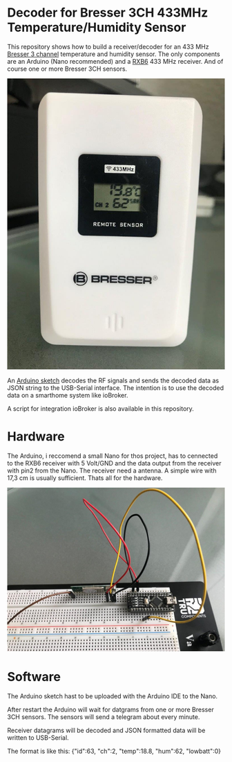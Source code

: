 # Decoder for Bresser 3CH 433MHz Temperature/Humidity Sensor 

This repository shows how to build a receiver/decoder for an 433 MHz [Bresser 3 channel](http://www.bresser.de/Wetter/BRESSER-Thermo-Hygro-Sensor-3CH-passend-fuer-BRESSER-Thermo-Hygrometer.html) temperature and humidity sensor.
The only components are an Arduino (Nano recommended) and a [RXB6](https://www.makershop.de/module/funk/rxb6-433mhz-superheterodyne/) 433 MHz receiver. And of course one or more Bresser 3CH sensors.

![Bresser3CH](https://github.com/AK-Homberger/Bresser-3CH-433MHz-T-H-Sensor-decoder/blob/main/Bresser3CH.JPG)

An [Arduino sketch](https://github.com/AK-Homberger/Bresser-3CH-433MHz-T-H-Sensor-decoder/blob/main/433MHz-Temperatur-Bresser-Nano/433MHz-Temperatur-Bresser-Nano.ino) decodes the RF signals and sends the decoded data as JSON string to the USB-Serial interface.
The intention is to use the decoded data on a smarthome system like ioBroker.

A script for integration ioBroker is also available in this repository.

# Hardware

The Arduino, i reccomend a small Nano for thos project, has to cennected to the RXB6 receiver with 5 Volt/GND and the data output from the receiver with pin2 from the Nano. The receiver need a antenna. A simple wire with 17,3 cm is usually sufficient. Thats all for the hardware.

![Bresser3CH](https://github.com/AK-Homberger/Bresser-3CH-433MHz-T-H-Sensor-decoder/blob/main/Arduino.JPG)

# Software

The Arduino sketch hast to be uploaded with the Arduino IDE to the Nano.

After restart the Arduino will wait for datgrams from one or more Bresser 3CH sensors. The sensors will send a telegram about every minute.

Receiver datagrams will be decoded and JSON formatted data will be written to USB-Serial. 

The format is like this: {"id":63, "ch":2, "temp":18.8, "hum":62, "lowbatt":0}


